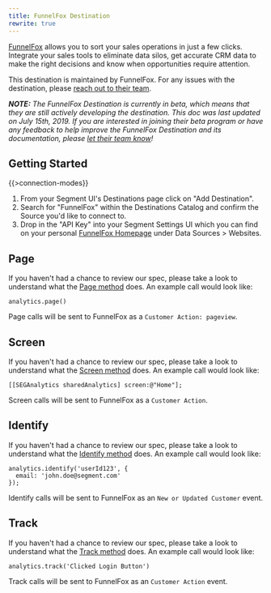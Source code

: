 ```yaml
---
title: FunnelFox Destination
rewrite: true
---
```

[FunnelFox](https://www.funnelfox.com/integrations/segment?utm_source=segmentio&utm_medium=docs&utm_campaign=partners) allows you to sort your sales operations in just a few clicks. Integrate your sales tools to eliminate data silos, get accurate CRM data to make the right decisions and know when opportunities require attention.

This destination is maintained by FunnelFox. For any issues with the destination, please [reach out to their team](mailto:support@funnelfox.com).

_**NOTE:** The FunnelFox Destination is currently in beta, which means that they are still actively developing the destination. This doc was last updated on July 15th, 2019. If you are interested in joining their beta program or have any feedback to help improve the FunnelFox Destination and its documentation, please [let  their team know](mailto:support@funnelfox.com)!_


## Getting Started

{{>connection-modes}}

1. From your Segment UI's Destinations page click on "Add Destination".
2. Search for "FunnelFox" within the Destinations Catalog and confirm the Source you'd like to connect to.
3. Drop in the "API Key" into your Segment Settings UI which you can find on your personal [FunnelFox Homepage](https://app.funnelfox.com/#/home) under Data Sources > Websites.


## Page

If you haven't had a chance to review our spec, please take a look to understand what the [Page method](https://segment.com/docs/spec/page/) does. An example call would look like:

```
analytics.page()
```

Page calls will be sent to FunnelFox as a `Customer Action: pageview`.


## Screen

If you haven't had a chance to review our spec, please take a look to understand what the [Screen method](https://segment.com/docs/spec/screen/) does. An example call would look like:

```
[[SEGAnalytics sharedAnalytics] screen:@"Home"];
```

Screen calls will be sent to FunnelFox as a `Customer Action`.


## Identify

If you haven't had a chance to review our spec, please take a look to understand what the [Identify method](https://segment.com/docs/spec/identify/) does. An example call would look like:

```
analytics.identify('userId123', {
  email: 'john.doe@segment.com'
});
```

Identify calls will be sent to FunnelFox as an `New or Updated Customer` event.


## Track

If you haven't had a chance to review our spec, please take a look to understand what the [Track method](https://segment.com/docs/spec/track/) does. An example call would look like:

```
analytics.track('Clicked Login Button')
```

Track calls will be sent to FunnelFox as an `Customer Action` event.
